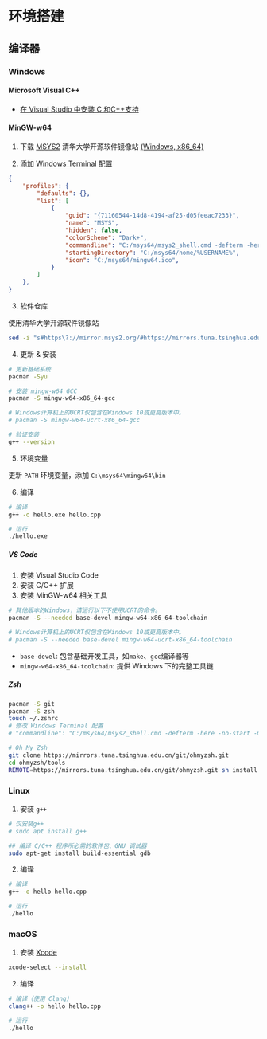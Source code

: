 # 环境搭建

## 编译器

### Windows

#### Microsoft Visual C++

- [在 Visual Studio 中安装 C 和C++支持](https://learn.microsoft.com/zh-cn/cpp/build/vscpp-step-0-installation)

#### MinGW-w64

1. 下载 [MSYS2](https://www.msys2.org/)
清华大学开源软件镜像站 [(Windows, x86_64)](https://mirrors.tuna.tsinghua.edu.cn/msys2/distrib/msys2-x86_64-latest.exe)

2. 添加 [Windows Terminal](https://www.msys2.org/docs/terminals/) 配置

```json
{
    "profiles": {
        "defaults": {},
        "list": [
            {
                "guid": "{71160544-14d8-4194-af25-d05feeac7233}",
                "name": "MSYS",
                "hidden": false,
                "colorScheme": "Dark+",
                "commandline": "C:/msys64/msys2_shell.cmd -defterm -here -no-start -mingw64",
                "startingDirectory": "C:/msys64/home/%USERNAME%",
                "icon": "C:/msys64/mingw64.ico",
            }
        ]
    },
}
```

3. 软件仓库

使用清华大学开源软件镜像站

```bash
sed -i "s#https\?://mirror.msys2.org/#https://mirrors.tuna.tsinghua.edu.cn/msys2/#g" /etc/pacman.d/mirrorlist*
```

4. 更新 & 安装

```bash
# 更新基础系统
pacman -Syu

# 安装 mingw-w64 GCC
pacman -S mingw-w64-x86_64-gcc

# Windows计算机上的UCRT仅包含在Windows 10或更高版本中。
# pacman -S mingw-w64-ucrt-x86_64-gcc

# 验证安装
g++ --version
```

5. 环境变量

更新 `PATH` 环境变量，添加 `C:\msys64\mingw64\bin`

6. 编译

```bash
# 编译
g++ -o hello.exe hello.cpp

# 运行
./hello.exe
```

##### VS Code

1. 安装 Visual Studio Code
2. 安装 C/C++ 扩展
3. 安装 MinGW-w64 相关工具

```bash
# 其他版本的Windows，请运行以下不使用UCRT的命令。
pacman -S --needed base-devel mingw-w64-x86_64-toolchain

# Windows计算机上的UCRT仅包含在Windows 10或更高版本中。
# pacman -S --needed base-devel mingw-w64-ucrt-x86_64-toolchain
```

- `base-devel`: 包含基础开发工具，如`make`、`gcc`编译器等
- `mingw-w64-x86_64-toolchain`: 提供 Windows 下的完整工具链

##### Zsh

```bash
pacman -S git
pacman -S zsh
touch ~/.zshrc
# 修改 Windows Terminal 配置
# "commandline": "C:/msys64/msys2_shell.cmd -defterm -here -no-start -mingw64 -shell zsh",

# Oh My Zsh
git clone https://mirrors.tuna.tsinghua.edu.cn/git/ohmyzsh.git
cd ohmyzsh/tools
REMOTE=https://mirrors.tuna.tsinghua.edu.cn/git/ohmyzsh.git sh install.sh
```

### Linux

1. 安装 `g++`

```bash
# 仅安装g++
# sudo apt install g++

## 编译 C/C++ 程序所必需的软件包、GNU 调试器
sudo apt-get install build-essential gdb
```

2. 编译

```bash
# 编译
g++ -o hello hello.cpp

# 运行
./hello
```

### macOS

1. 安装 [Xcode](https://developer.apple.com/xcode/resources/)

```bash
xcode-select --install
```

2. 编译

```bash
# 编译（使用 Clang）
clang++ -o hello hello.cpp

# 运行
./hello
```
